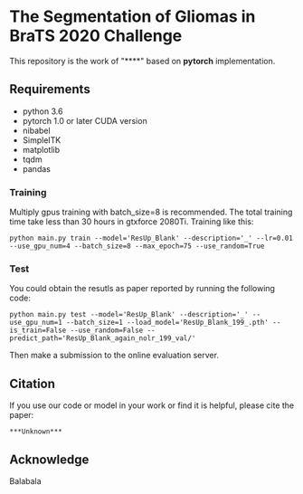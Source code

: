 # The Segmentation of Gliomas in BraTS 2020 Challenge

This repository is the work of "****" based on **pytorch** implementation. 
<!-- You could click the link to access the [paper](https://arxiv.org/pdf/1904.03355.pdf). The multimodal brain tumor dataset (BraTS 2018) could be acquired from [here](https://www.med.upenn.edu/sbia/brats2018.html). -->

<!-- ## Dilated multi-fiber network -->


<!-- <div  align="center">  
 <img src="https://github.com/China-LiuXiaopeng/BraTS-DMFNet/blob/master/fig/Architecture.jpg"
     align=center/>
</div> -->

 <!-- <center>Architecture of 3D DMFNet</center> -->


## Requirements
- python 3.6
- pytorch 1.0 or later CUDA version
- nibabel
- SimpleITK
- matplotlib
- tqdm
- pandas


### Training

Multiply gpus training with batch_size=8 is recommended. The total training time take less than 30 hours in gtxforce 2080Ti. Training like this:

```
python main.py train --model='ResUp_Blank' --description='_' --lr=0.01 --use_gpu_num=4 --batch_size=8 --max_epoch=75 --use_random=True
```

### Test

You could obtain the resutls as paper reported by running the following code:

```
python main.py test --model='ResUp_Blank' --description='_' --use_gpu_num=1 --batch_size=1 --load_model='ResUp_Blank_199_.pth' --is_train=False --use_random=False --predict_path='ResUp_Blank_again_nolr_199_val/'
```
Then make a submission to the online evaluation server.

## Citation

If you use our code or model in your work or find it is helpful, please cite the paper:
```
***Unknown***
```

## Acknowledge
Balabala

